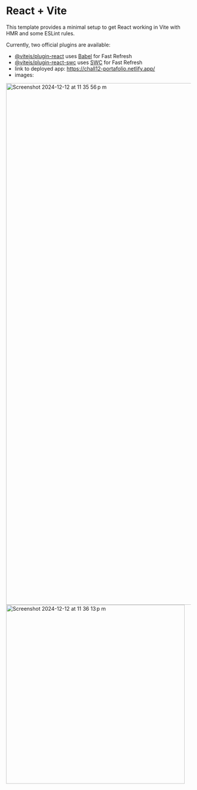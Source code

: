 # React + Vite

This template provides a minimal setup to get React working in Vite with HMR and some ESLint rules.

Currently, two official plugins are available:

- [@vitejs/plugin-react](https://github.com/vitejs/vite-plugin-react/blob/main/packages/plugin-react/README.md) uses [Babel](https://babeljs.io/) for Fast Refresh
- [@vitejs/plugin-react-swc](https://github.com/vitejs/vite-plugin-react-swc) uses [SWC](https://swc.rs/) for Fast Refresh
- link to deployed app: https://chall12-portafolio.netlify.app/
- images:
<img width="1420" alt="Screenshot 2024-12-12 at 11 35 56 p m" src="https://github.com/user-attachments/assets/31cd4848-4d4d-4cf1-bf35-504229815087" />
<img width="487" alt="Screenshot 2024-12-12 at 11 36 13 p m" src="https://github.com/user-attachments/assets/887e169c-0d8e-43df-a71e-cfd9f0ca3e63" />
